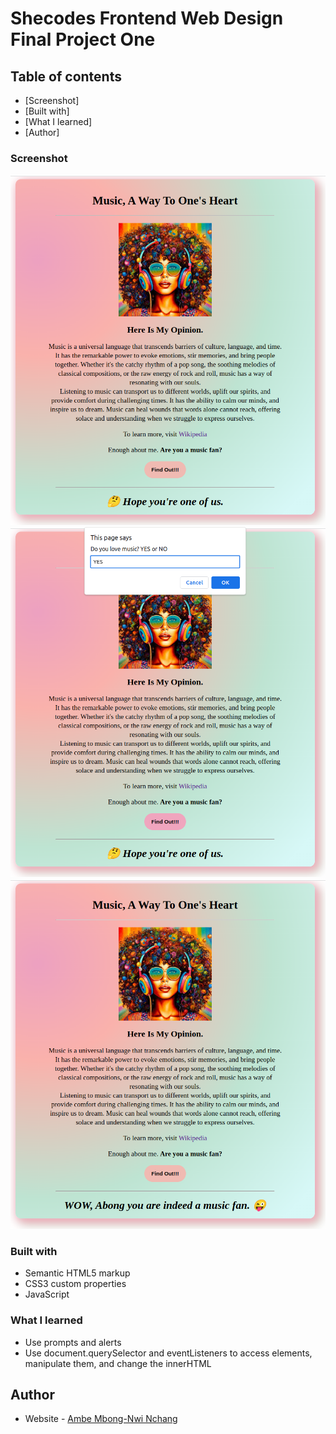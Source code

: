 # Shecodes Frontend Web Design Final Project One

## Table of contents

- [Screenshot]
- [Built with]
- [What I learned]
- [Author]

### Screenshot

![](img/moi.png)
![](img/moi2.png)
![](img/moi3.png)

### Built with

- Semantic HTML5 markup
- CSS3 custom properties
- JavaScript

### What I learned

- Use prompts and alerts
- Use document.querySelector and eventListeners to access elements, manipulate them, and change the innerHTML

## Author

- Website - [Ambe Mbong-Nwi Nchang](https://github.com/Ambe-Mbong-Nwi)
